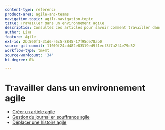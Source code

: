```yaml
---
content-type: reference
product-area: agile-and-teams
navigation-topic: agile-navigation-topic
title: Travailler dans un environnement agile
description: Consultez ces articles pour savoir comment travailler dans un environnement agile.
author: Lisa
feature: Agile
exl-id: 2bc560f1-31d6-46c5-8845-17f95de78ab0
source-git-commit: 11009f24cd482e83319ed9f1ecf3f7a2f4e79d52
workflow-type: tm+mt
source-wordcount: '34'
ht-degree: 0%

---
```


# Travailler dans un environnement agile

* [Créer un article agile](../../agile/work-in-an-agile-environment/create-an-agile-story.md)
* [Gestion du journal en souffrance agile](../../agile/work-in-an-agile-environment/manage-the-agile-backlog.md)
* [Déplacer une histoire agile](../../agile/work-in-an-agile-environment/move-an-agile-story.md)
